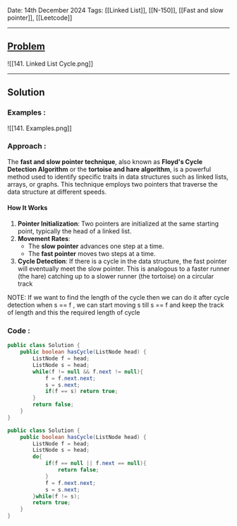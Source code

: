 
Date: 14th December 2024
Tags: [[Linked List]], [[N-150]], [[Fast and slow pointer]], [[Leetcode]]

---
## [Problem](https://leetcode.com/problems/linked-list-cycle/description/)

![[141. Linked List Cycle.png]]

---
## Solution

### Examples :

![[141. Examples.png]]
### Approach :

The **fast and slow pointer technique**, also known as **Floyd's Cycle Detection Algorithm** or the **tortoise and hare algorithm**, is a powerful method used to identify specific traits in data structures such as linked lists, arrays, or graphs. This technique employs two pointers that traverse the data structure at different speeds.
#### How It Works

1. **Pointer Initialization**: Two pointers are initialized at the same starting point, typically the head of a linked list.
2. **Movement Rates**:    
    - The **slow pointer** advances one step at a time.
    - The **fast pointer** moves two steps at a time.
3. **Cycle Detection**: If there is a cycle in the data structure, the fast pointer will eventually meet the slow pointer. This is analogous to a faster runner (the hare) catching up to a slower runner (the tortoise) on a circular track

NOTE: If we want to find the length of the cycle then we can do it after cycle detection when s == f , we can start moving s till s == f and keep the track of length and this the required length of cycle
### Code :

```java
public class Solution {
    public boolean hasCycle(ListNode head) {
        ListNode f = head;
        ListNode s = head;
        while(f != null && f.next != null){
            f = f.next.next;
            s = s.next;
            if(f == s) return true;
        }
        return false;
    }
}
```

```java
public class Solution {
    public boolean hasCycle(ListNode head) {
        ListNode f = head;
        ListNode s = head;
        do{
            if(f == null || f.next == null){
                return false;
            }
            f = f.next.next;
            s = s.next;
        }while(f != s);
        return true;
    }
}
```